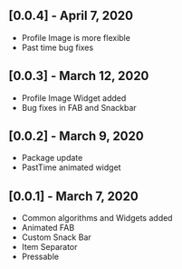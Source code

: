 ## [0.0.4] - April 7, 2020

* Profile Image is more flexible
* Past time bug fixes

## [0.0.3] - March 12, 2020

* Profile Image Widget added
* Bug fixes in FAB and Snackbar

## [0.0.2] - March 9, 2020

* Package update
* PastTime animated widget

## [0.0.1] - March 7, 2020

* Common algorithms and Widgets added
* Animated FAB
* Custom Snack Bar
* Item Separator
* Pressable

